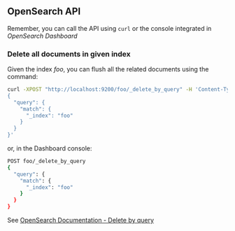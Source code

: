 
## OpenSearch API

Remember, you can call the API using `curl` or the console integrated in *OpenSearch Dashboard*


### Delete all documents in given index

Given the index *foo*, you can flush all the related documents using the command:

```bash
curl -XPOST "http://localhost:9200/foo/_delete_by_query" -H 'Content-Type: application/json' -d'
{
  "query": {
    "match": {
      "_index": "foo"
    }
  }
}'
```

or, in the Dashboard console:

```bash
POST foo/_delete_by_query
{
  "query": {
    "match": {
      "_index": "foo"
    }
  }
}
```

See [OpenSearch Documentation - Delete by query](https://opensearch.org/docs/latest/api-reference/document-apis/delete-by-query/)